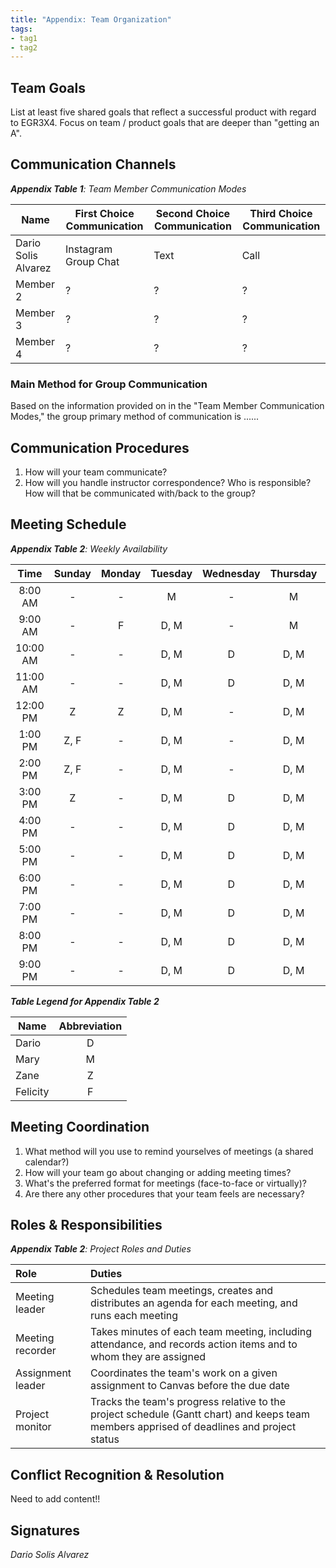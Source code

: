```yaml
---
title: "Appendix: Team Organization"
tags:
- tag1
- tag2
---
```


## Team Goals

List at least five shared goals that reflect a successful product with regard to EGR3X4. Focus on team / product goals that are deeper than "getting an A".

## Communication Channels

_**Appendix Table 1**: Team Member Communication Modes_

|Name                 | First Choice Communication | Second Choice Communication | Third Choice Communication |
|---------------------|----------------------------|-----------------------------|----------------------------|
|Dario Solis Alvarez |  Instagram Group Chat | Text | Call |
|Member 2 |  ? | ? | ? |
|Member 3 |  ? | ? | ? |
|Member 4 |  ? | ? | ? |

### Main Method for Group Communication

Based on the information provided on in the "Team Member Communication Modes," the group primary method of communication is ......
 
## Communication Procedures

1. How will your team communicate?
2. How will you handle instructor correspondence? Who is responsible? How will that be communicated with/back to the group?

## Meeting Schedule

_**Appendix Table 2**: Weekly Availability_

| Time | Sunday | Monday | Tuesday | Wednesday | Thursday | Friday | Saturday |
| :------: | :----: | :----: | :----: | :----: | :----: | :----: | :-----: |
| 8:00 AM | - | - | M | - | M | - | - |
| 9:00 AM | - | F | D, M | - | M | - | - |
| 10:00 AM | - | - | D, M | D | D, M | - | - |
| 11:00 AM | - | - | D, M | D | D, M | - | - |
| 12:00 PM | Z | Z | D, M | - | D, M | - | - |
| 1:00 PM | Z, F | - | D, M | - | D, M | - | - |
| 2:00 PM | Z, F | - | D, M | - | D, M | - | - |
| 3:00 PM | Z | - | D, M | D | D, M | - | - |
| 4:00 PM | - | - | D, M | D | D, M | - | - |
| 5:00 PM | - | - | D, M | D | D, M | - | - |
| 6:00 PM | - | - | D, M | D | D, M | - | - |
| 7:00 PM | - | - | D, M | D | D, M | - | - |
| 8:00 PM | - | - | D, M | D | D, M | - | - |
| 9:00 PM | - | - | D, M | D | D, M | - | - |

_**Table Legend for Appendix Table 2**_

| Name | Abbreviation |
| ----- | :------: |
| Dario | D |
| Mary | M |
| Zane | Z |
| Felicity | F |


## Meeting Coordination

1. What method will you use to remind yourselves of meetings (a shared calendar?)
1. How will your team go about changing or adding meeting times?
1. What's the preferred format for meetings (face-to-face or virtually)?
1. Are there any other procedures that your team feels are necessary?

## Roles & Responsibilities

_**Appendix Table 2**: Project Roles and Duties_

| **Role**          | **Duties**                                                                                                                                |
| :---------------- | :---------------------------------------------------------------------------------------------------------------------------------------- |
| Meeting leader    | Schedules team meetings, creates and distributes an agenda for each meeting, and runs each meeting                                        |
| Meeting recorder  | Takes minutes of each team meeting, including attendance, and records action items and to whom they are assigned                          |
| Assignment leader | Coordinates the team's work on a given assignment to Canvas before the due date                                                           |
| Project monitor   | Tracks the team's progress relative to the project schedule (Gantt chart) and keeps team members apprised of deadlines and project status |

## Conflict Recognition & Resolution

Need to add content!!


## Signatures

_Dario Solis Alvarez_ 

